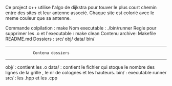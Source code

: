 Ce project c++ utilise l'algo de dijkstra pour touver le plus court chemin entre des sites et leur antenne associé.
Chaque site est colorié avec le meme couleur que sa antenne.


Commande colpilation : make
Nom executable : ./bin/runner
Regle pour supprimer les .o et l'executable : make clean
Contenu archive: Makefile README.md
                 Dossiers : src/ obj/ data/ bin/
**********************************************************************************
                Contenu dossiers
**********************************************************************************
obj/ : contient les .o
data/ : contient le fichier qui stoque le nombre  des lignes de la grille , le nr de colognes et les  hauteurs.
bin/ : executable runner
src/ : les .hpp et les .cpp


